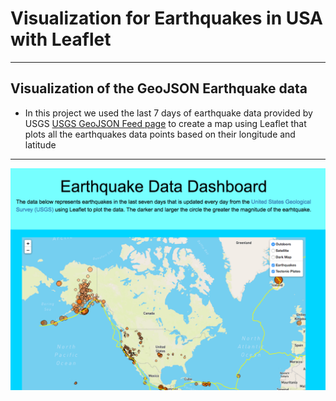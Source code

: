 # Visualization for Earthquakes in USA with Leaflet
------
## Visualization of the GeoJSON Earthquake data
- In this project we used the last 7 days of earthquake data provided by USGS [USGS GeoJSON Feed page](https://earthquake.usgs.gov/earthquakes/feed/v1.0/geojson.php) to create a map using Leaflet that plots all the earthquakes data points based on their longitude and latitude

-----
<p align="center"> 
  <img src="images/Earthquake_website.png" width="900"/>
 </p>

